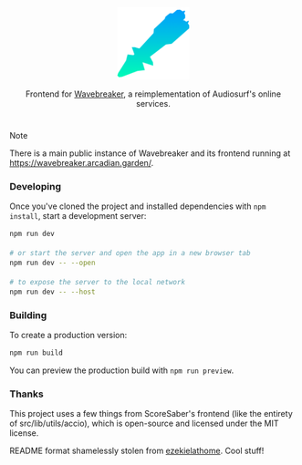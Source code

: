 <div align="center">
  <picture>
  <img alt="Wavebreaker Frontend logo" src="./.github/assets/wavebreaker_icon.png" width="25%" height="25%">
</picture>

Frontend for <a href="https://github.com/AudiosurfResearch/Wavebreaker">Wavebreaker</a>, a reimplementation of Audiosurf's online services.

</div>

#

> [!NOTE]
> There is a main public instance of Wavebreaker and its frontend running at https://wavebreaker.arcadian.garden/.

### Developing

Once you've cloned the project and installed dependencies with `npm install`, start a development server:

```bash
npm run dev

# or start the server and open the app in a new browser tab
npm run dev -- --open

# to expose the server to the local network
npm run dev -- --host
```

### Building

To create a production version:

```bash
npm run build
```

You can preview the production build with `npm run preview`.

### Thanks

This project uses a few things from ScoreSaber's frontend (like the entirety of src/lib/utils/accio), which is open-source and licensed under the MIT license.

README format shamelessly stolen from [ezekielathome](https://github.com/ezekielathome). Cool stuff!
